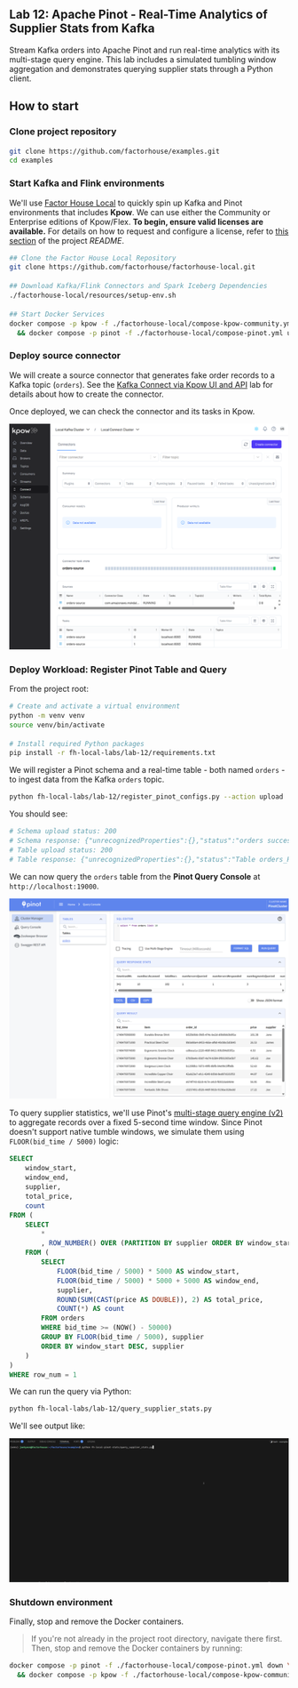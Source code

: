 ## Lab 12: Apache Pinot - Real-Time Analytics of Supplier Stats from Kafka

Stream Kafka orders into Apache Pinot and run real-time analytics with its multi-stage query engine. This lab includes a simulated tumbling window aggregation and demonstrates querying supplier stats through a Python client.

## How to start

### Clone project repository

```bash
git clone https://github.com/factorhouse/examples.git
cd examples
```

### Start Kafka and Flink environments

We'll use [Factor House Local](https://github.com/factorhouse/factorhouse-local) to quickly spin up Kafka and Pinot environments that includes **Kpow**. We can use either the Community or Enterprise editions of Kpow/Flex. **To begin, ensure valid licenses are available.** For details on how to request and configure a license, refer to [this section](https://github.com/factorhouse/factorhouse-local?tab=readme-ov-file#update-kpow-and-flex-licenses) of the project _README_.

```bash
## Clone the Factor House Local Repository
git clone https://github.com/factorhouse/factorhouse-local.git

## Download Kafka/Flink Connectors and Spark Iceberg Dependencies
./factorhouse-local/resources/setup-env.sh

## Start Docker Services
docker compose -p kpow -f ./factorhouse-local/compose-kpow-community.yml up -d \
  && docker compose -p pinot -f ./factorhouse-local/compose-pinot.yml up -d
```

### Deploy source connector

We will create a source connector that generates fake order records to a Kafka topic (`orders`). See the [Kafka Connect via Kpow UI and API](../fh-local-kafka-connect-orders/) lab for details about how to create the connector.

Once deployed, we can check the connector and its tasks in Kpow.

![](./images/kafka-connector.png)

### Deploy Workload: Register Pinot Table and Query

From the project root:

```bash
# Create and activate a virtual environment
python -m venv venv
source venv/bin/activate

# Install required Python packages
pip install -r fh-local-labs/lab-12/requirements.txt
```

We will register a Pinot schema and a real-time table - both named `orders` - to ingest data from the Kafka `orders` topic.

```bash
python fh-local-labs/lab-12/register_pinot_configs.py --action upload
```

You should see:

```bash
# Schema upload status: 200
# Schema response: {"unrecognizedProperties":{},"status":"orders successfully added"}
# Table upload status: 200
# Table response: {"unrecognizedProperties":{},"status":"Table orders_REALTIME successfully added"}
```

We can now query the `orders` table from the **Pinot Query Console** at `http://localhost:19000`.

![](./images/pinot-01.png)

To query supplier statistics, we'll use Pinot's [multi-stage query engine (v2)](https://docs.pinot.apache.org/reference/multi-stage-engine) to aggregate records over a fixed 5-second time window. Since Pinot doesn't support native tumble windows, we simulate them using `FLOOR(bid_time / 5000)` logic:

```sql
SELECT
    window_start,
    window_end,
    supplier,
    total_price,
    count
FROM (
    SELECT
        *
        , ROW_NUMBER() OVER (PARTITION BY supplier ORDER BY window_start DESC) AS row_num
    FROM (
        SELECT
            FLOOR(bid_time / 5000) * 5000 AS window_start,
            FLOOR(bid_time / 5000) * 5000 + 5000 AS window_end,
            supplier,
            ROUND(SUM(CAST(price AS DOUBLE)), 2) AS total_price,
            COUNT(*) AS count
        FROM orders
        WHERE bid_time >= (NOW() - 50000)
        GROUP BY FLOOR(bid_time / 5000), supplier
        ORDER BY window_start DESC, supplier
    )
)
WHERE row_num = 1
```

We can run the query via Python:

```bash
python fh-local-labs/lab-12/query_supplier_stats.py
```

We'll see output like:

![](./images/query_supplier_stats.gif)

### Shutdown environment

Finally, stop and remove the Docker containers.

> If you're not already in the project root directory, navigate there first.
> Then, stop and remove the Docker containers by running:

```bash
docker compose -p pinot -f ./factorhouse-local/compose-pinot.yml down \
  && docker compose -p kpow -f ./factorhouse-local/compose-kpow-community.yml down
```
